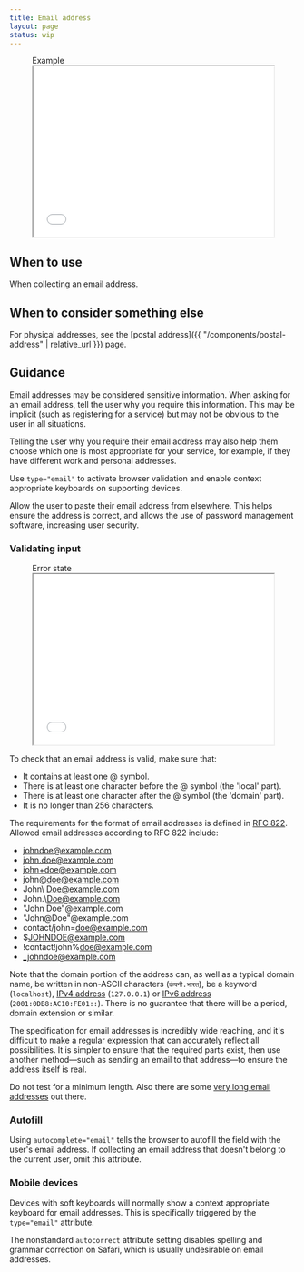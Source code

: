 ```yaml
---
title: Email address
layout: page
status: wip
---
```


<figure class="iframe">
<figcaption class="iframe__label">
Example
</figcaption>
<iframe class="iframe__frame" src="{{ "/example/email-address" | relative_url }}" width="100%" height="300"></iframe>
</figure>

## When to use

When collecting an email address.

## When to consider something else

For physical addresses, see the [postal address]({{ "/components/postal-address" | relative_url }}) page.

## Guidance

Email addresses may be considered sensitive information. When asking for an email address, tell the user why you require this information. This may be implicit (such as registering for a service) but may not be obvious to the user in all situations. 

Telling the user why you require their email address may also help them choose which one is most appropriate for your service, for example, if they have different work and personal addresses. 

Use `type="email"` to activate browser validation and enable context appropriate keyboards on supporting devices. 

Allow the user to paste their email address from elsewhere. This helps ensure the address is correct, and allows the use of password management software, increasing user security.

### Validating input

<figure class="iframe">
<figcaption class="iframe__label">
Error state
</figcaption>
<iframe class="iframe__frame" src="{{ "/example/email-address-error" | relative_url }}" width="100%" height="300"></iframe>
</figure>

To check that an email address is valid, make sure that:

* It contains at least one @ symbol.
* There is at least one character before the @ symbol (the 'local' part).
* There is at least one character after the @ symbol (the 'domain' part).
* It is no longer than 256 characters.

The requirements for the format of email addresses is defined in [RFC 822](https://tools.ietf.org/html/rfc822). Allowed email addresses according to RFC 822 include:

* johndoe@example.com
* john.doe@example.com
* john+doe@example.com
* john\@doe@example.com
* John\ Doe@example.com
* John.\\Doe@example.com
* "John Doe"@example.com
* "John@Doe"@example.com
* contact/john=doe@example.com
* $JOHNDOE@example.com
* !contact!john%doe@example.com
* _johndoe@example.com

Note that the domain portion of the address can, as well as a typical domain name, be written in non-ASCII characters (`कंपनी.भारत`), be a keyword (`localhost`), [IPv4 address](https://en.wikipedia.org/wiki/IPv4) (`127.0.0.1`) or [IPv6 address](https://en.wikipedia.org/wiki/IPv6_address) (`2001:0DB8:AC10:FE01::`). There is no guarantee that there will be a period, domain extension or similar.

The specification for email addresses is incredibly wide reaching, and it's difficult to make a regular expression that can accurately reflect all possibilities. It is simpler to ensure that the required parts exist, then use another method—such as sending an email to that address—to ensure the address itself is real.

Do not test for a minimum length. Also there are some [very long email addresses](http://www.abcdefghijklmnopqrstuvwxyzabcdefghijklmnopqrstuvwxyzabcdefghijk.com) out there.

### Autofill

Using `autocomplete="email"` tells the browser to autofill the field with the user's email address. If collecting an email address that doesn't belong to the current user, omit this attribute. 

### Mobile devices

Devices with soft keyboards will normally show a context appropriate keyboard for email addresses. This is specifically triggered by the `type="email"` attribute.

The nonstandard `autocorrect` attribute setting disables spelling and grammar correction on Safari, which is usually undesirable on email addresses. 
